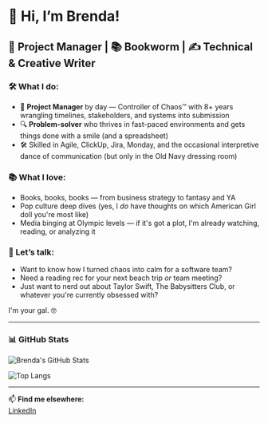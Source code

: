 # 👋 Hi, I’m Brenda!

## 🧠 Project Manager | 📚 Bookworm | ✍️ Technical & Creative Writer  

### 🛠 What I do:
- 🧩 **Project Manager** by day — Controller of Chaos™ with 8+ years wrangling timelines, stakeholders, and systems into submission
- 🔍 **Problem-solver** who thrives in fast-paced environments and gets things done with a smile (and a spreadsheet)
- 🛠 Skilled in Agile, ClickUp, Jira, Monday, and the occasional interpretive dance of communication (but only in the Old Navy dressing room)

### 📚 What I love:
- Books, books, books — from business strategy to fantasy and YA 
- Pop culture deep dives (yes, I *do* have thoughts on which American Girl doll you're most like)
- Media binging at Olympic levels — if it's got a plot, I'm already watching, reading, or analyzing it

### 💬 Let’s talk:
- Want to know how I turned chaos into calm for a software team?
- Need a reading rec for your next beach trip *or* team meeting?
- Just want to nerd out about Taylor Swift, The Babysitters Club, or whatever you're currently obsessed with?

I'm your gal. 🤓

---

### 📊 GitHub Stats

![Brenda's GitHub Stats](https://github-readme-stats.vercel.app/api?username=your-github-username&show_icons=true&theme=radical)

![Top Langs](https://github-readme-stats.vercel.app/api/top-langs/?username=your-github-username&layout=compact&theme=radical)

---

📫 **Find me elsewhere:**  
[LinkedIn](https://www.linkedin.com/in/brenda-daun/)   
